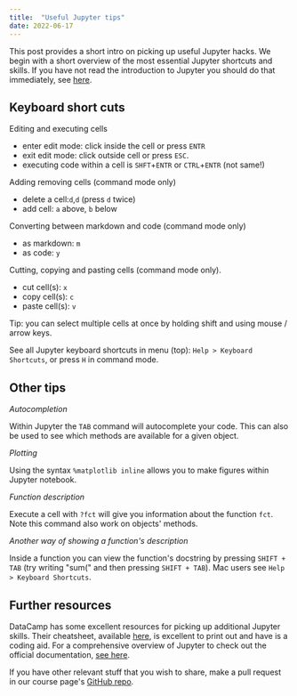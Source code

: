 ```yaml
---
title:  "Useful Jupyter tips"
date: 2022-06-17
---
```


This post provides a short intro on picking up useful Jupyter hacks. We begin with a short overview of the most essential Jupyter shortcuts and skills. If you have not read the introduction to Jupyter you should do that immediately, see [here](https://www.datacamp.com/community/tutorials/tutorial-jupyter-notebook).

## Keyboard short cuts

Editing and executing cells
- enter edit mode: click inside the cell or press `ENTR`
- exit edit mode: click outside cell or press `ESC`.
- executing code within a cell is `SHFT`+`ENTR` or `CTRL`+`ENTR` (not same!)

Adding removing cells (command mode only)
- delete a cell:`d`,`d` (press `d` twice)
- add cell: `a` above, `b` below

Converting between markdown and code (command mode only)
- as markdown: `m`
- as code: `y`

Cutting, copying and pasting cells (command mode only).
- cut cell(s): `x`
- copy cell(s): `c`
- paste cell(s): `v`


Tip: you can select multiple cells at once by holding shift and using mouse / arrow keys.

See all Jupyter keyboard shortcuts in menu (top): `Help > Keyboard Shortcuts`, or press `H` in command mode.

## Other tips

*Autocompletion*

Within Jupyter the `TAB` command will autocomplete your code. This can also be used to see which methods are available for a given object.

*Plotting*

Using the syntax `%matplotlib inline` allows you to make figures within Jupyter notebook.

*Function description*

Execute a cell with `?fct` will give you information about the function `fct`. Note this command also work on objects' methods.

*Another way of showing a function's description*

Inside a function you can view the function's docstring by pressing `SHIFT + TAB` (try writing "sum(" and then pressing `SHIFT + TAB`). Mac users see  `Help > Keyboard Shortcuts`. 

## Further resources

DataCamp has some excellent resources for picking up additional Jupyter skills. Their cheatsheet, available [here](
https://www.datacamp.com/community/blog/jupyter-notebook-cheat-sheet), is excellent to print out and have is a coding aid. For a comprehensive overview of Jupyter to check out the official documentation, [see here](http://jupyter.readthedocs.io/en/latest/).

If you have other relevant stuff that you wish to share, make a pull request in our course page's [GitHub repo](https://github.com/isdsucph/isds2021).

